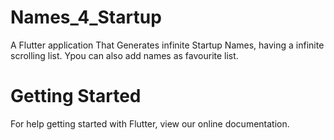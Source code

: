 # Names_4_Startup

A Flutter application That Generates infinite Startup Names, having a infinite scrolling list. Ypou can also add names as favourite list.

# Getting Started

For help getting started with Flutter, view our online documentation.



